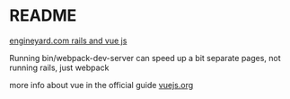 # README

[engineyard.com rails and vue js](https://www.engineyard.com/blog/rails-and-vue-js-part-1)

Running bin/webpack-dev-server
can speed up a bit separate pages, not running rails, just webpack

more info about vue in the official guide [vuejs.org](https://vuejs.org/v2/guide/index.html)

